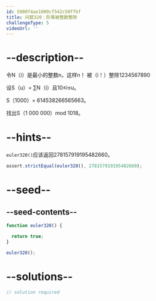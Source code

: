 ```yaml
---
id: 5900f4ae1000cf542c50ffbf
title: 问题320：阶乘被整数整除
challengeType: 5
videoUrl: ''
---
```


# --description--

令N（i）是最小的整数n，这样n！ 被（i！）整除1234567890

设S（u）= ∑N（i）且10≤i≤u。

S（1000）= 614538266565663。

找出S（1 000 000）mod 1018。

# --hints--

`euler320()`应该返回278157919195482660。

```js
assert.strictEqual(euler320(), 278157919195482660);
```

# --seed--

## --seed-contents--

```js
function euler320() {

  return true;
}

euler320();
```

# --solutions--

```js
// solution required
```
